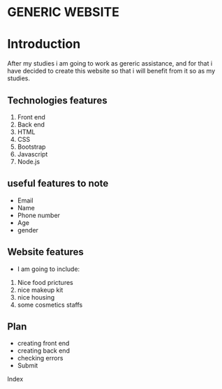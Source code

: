 # GENERIC WEBSITE


# Introduction
After my studies i am going to work as gereric assistance, and for that i have decided to  create this website so that i will benefit from it so as my studies.

## Technologies features
1. Front end
2. Back end
3. HTML
4. CSS
5. Bootstrap
6. Javascript
7. Node.js

## useful features to note
* Email
* Name 
* Phone number
* Age 
* gender

## Website features  
* I am going to include:
1. Nice food prictures
2. nice makeup kit
3. nice housing
4. some cosmetics staffs


## Plan 
* creating front end  
* creating back end 
* checking errors
* Submit

<p align="left"> <a https://moniquenicolate.github.io/Generic-Website-App/">Index</a>
